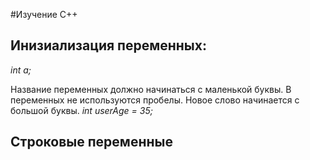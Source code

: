 #Изучение С++

## Инизиализация переменных:

*int a;*

Название переменных должно начинаться с маленькой буквы. В переменных не используются пробелы. Новое слово начинается с большой буквы.
*int userAge  = 35;*

## Строковые переменные

